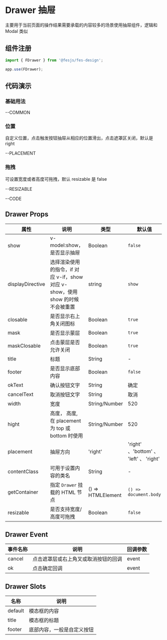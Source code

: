 # Drawer 抽屉

主要用于当前页面的操作结果需要承载的内容较多的场景使用抽屉组件，逻辑和 Modal 类似

## 组件注册

```js
import { FDrawer } from '@fesjs/fes-design';

app.use(FDrawer);
```

## 代码演示

### 基础用法

--COMMON

### 位置

自定义位置，点击触发按钮抽屉从相应的位置滑出，点击遮罩区关闭，默认是 right

--PLACEMENT

### 拖拽

可设置宽度或者高度可拖拽，默认 resizable 是 false

--RESIZABLE

--CODE

## Drawer Props

| 属性             | 说明                                                                           | 类型              | 默认值                                  |
| ---------------- | ------------------------------------------------------------------------------ | ----------------- | --------------------------------------- |
| show             | v-model:show，是否显示抽屉                                                     | Boolean           | `false`                                 |
| displayDirective | 选择渲染使用的指令，if 对应 v-if，show 对应 v-show，使用 show 的时候不会被重置 | string            | `show`                                  |
| closable         | 是否显示右上角关闭图标                                                         | Boolean           | `true`                                  |
| mask             | 是否显示蒙层                                                                   | Boolean           | `true`                                  |
| maskClosable     | 点击蒙层是否允许关闭                                                           | Boolean           | `true`                                  |
| title            | 标题                                                                           | String            | -                                       |
| footer           | 是否显示底部内容                                                               | Boolean           | `false`                                 |
| okText           | 确认按钮文字                                                                   | String            | 确定                                    |
| cancelText       | 取消按钮文字                                                                   | String            | 取消                                    |
| width            | 宽度                                                                           | String/Number     | 520                                     |
| hight            | 高度， 高度, 在 placement 为 top 或 bottom 时使用                              | String/Number     | 520                                     |
| placement        | 抽屉方向                                                                       | 'right'             | 'right' 、'bottom' 、 'left' 、 'right' |
| contentClass     | 可用于设置内容的类名                                                           | String            | -                                       |
| getContainer     | 指定 `Drawer` 挂载的 HTML 节点                                                 | () => HTMLElement | `() => document.body`                   |
| resizable        | 是否支持宽度/高度可拖拽                                                        | Boolean           | `false`                                 |

## Drawer Event

| 事件名称 | 说明                                 | 回调参数 |
| -------- | ------------------------------------ | -------- |
| cancel   | 点击遮罩层或右上角叉或取消按钮的回调 | event    |
| ok       | 点击确定回调                         | event    |

## Drawer Slots

| 名称    | 说明                       |
| ------- | -------------------------- |
| default | 模态框的内容               |
| title   | 模态框的标题               |
| footer  | 底部内容，一般是自定义按钮 |
